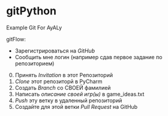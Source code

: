 # gitPython
Example Git For AyALy

gitFlow:

* Зарегистрироваться на *GitHub*
* Сообщить мне логин (например сдав первое задание по репозиторием)
0. Принять *Invitation* в этот Репозиторий
1. *Clone* этот репозиторй в PyCharm
2. Создать *Branch* со СВОЕЙ фамилией
3. Написать *описание своей игр(ы)* в game_ideas.txt
4. *Push* эту ветку в удаленный репозиторий
5. Создайте для этой ветки *Pull Request* на GitHub
